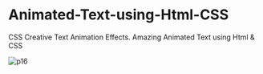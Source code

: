 # Animated-Text-using-Html-CSS

CSS Creative Text Animation Effects. Amazing Animated Text using Html & CSS

![p16](https://user-images.githubusercontent.com/90318905/172488157-2afee52c-759a-4f15-8ecc-ced49a0672ab.jpg)
